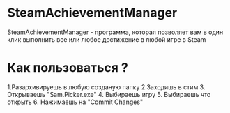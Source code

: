 # SteamAchievementManager
SteamAchievementManager - программа, которая позволяет вам в один клик выполнить все или любое достижение в любой игре в Steam
# Как пользоваться ?
1.Разархивируешь в любую созданую папку
2.Заходишь в стим
3. Открываешь "Sam.Picker.exe"
4. Выбираешь игру
5. Выбираешь что открыть
6. Нажимаешь на "Commit Changes"
